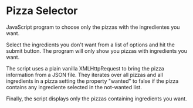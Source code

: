 # Pizza Selector

JavaScript program to choose only the pizzas with the ingredientes you want.

Select the ingredients you don't want from a list of options and hit the submit button. The program will only show you pizzas with ingredients you want.

The script uses a plain vanilla XMLHttpRequest to bring the pizza information from a JSON file. They iterates over all pizzas and all ingredients in a pizza setting the property "wanted" to false if the pizza contains any ingrediente selected in the not-wanted list.

Finally, the script displays only the pizzas containing ingredients you want.